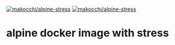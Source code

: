[![makocchi/alpine-stress](https://shields.beevelop.com/docker/image/image-size/makocchi/alpine-stress/latest.svg)]()
[![makocchi/alpine-stress](https://shields.beevelop.com/docker/image/layers/makocchi/alpine-stress/latest.svg)]()

# alpine docker image with stress
